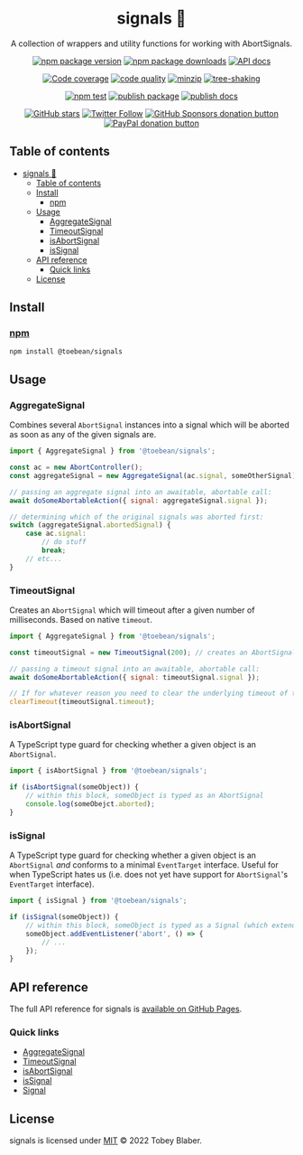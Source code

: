 <center>

# signals 🚥
A collection of wrappers and utility functions for working with AbortSignals.

[![npm package version](https://img.shields.io/npm/v/@toebean/signals.svg)](https://npmjs.org/package/@toebean/signals "View signals on npm") [![npm package downloads](https://img.shields.io/npm/dw/@toebean/signals.svg)](https://npmjs.org/package/@toebean/signals.js "View signals on npm") [![API docs](https://img.shields.io/badge/docs-v2.3.3-informational.svg)](https://toebeann.github.io/signals "Read the documentation on Github Pages")

[![Code coverage](https://img.shields.io/codecov/c/github/toebeann/signals?label=code%20coverage)](https://codecov.io/gh/toebeann/signals "View code coverage on Codecov") [![code quality](https://img.shields.io/codefactor/grade/github/toebeann/signals.svg)](https://www.codefactor.io/repository/github/toebeann/signals "Check code quality on CodeFactor") [![minzip](https://img.shields.io/bundlephobia/minzip/@toebean/signals.svg)](https://bundlephobia.com/package/@toebean/signals "View signals on Bundlephobia") [![tree-shaking](https://badgen.net/bundlephobia/tree-shaking/@toebean/signals?=)](https://bundlephobia.com/package/@toebean/signals "View signals on Bundlephobia")

[![npm test](https://github.com/toebeann/signals/actions/workflows/npm-test.yml/badge.svg)](https://github.com/toebeann/signals/actions/workflows/npm-test.yml "View npm test on GitHub Actions") [![publish package](https://github.com/toebeann/signals/actions/workflows/publish-package.yml/badge.svg)](https://github.com/toebeann/signals/actions/workflows/publish-package.yml "View publish package on GitHub Actions") [![publish docs](https://github.com/toebeann/signals/actions/workflows/publish-docs.yml/badge.svg)](https://github.com/toebeann/signals/actions/workflows/publish-docs.yml "View publish docks on GitHub Actions")

[![GitHub stars](https://img.shields.io/github/stars/toebeann/signals.svg?style=social)](https://github.com/toebeann/signals "Star signals on GitHub") [![Twitter Follow](https://img.shields.io/twitter/follow/toebean__.svg?style=social)](https://twitter.com/toebean__ "Follow @toebean__ on Twitter") [![GitHub Sponsors donation button](https://img.shields.io/badge/github-sponsor-yellow.svg)](https://github.com/sponsors/toebeann "Sponsor signals on GitHub") [![PayPal donation button](https://img.shields.io/badge/paypal-donate-yellow.svg)](https://paypal.me/tobeyblaber "Donate to signals with PayPal")

</center>

## Table of contents
- [signals 🚥](#signals-)
  - [Table of contents](#table-of-contents)
  - [Install](#install)
    - [npm](#npm)
  - [Usage](#usage)
    - [AggregateSignal](#aggregatesignal)
    - [TimeoutSignal](#timeoutsignal)
    - [isAbortSignal](#isabortsignal)
    - [isSignal](#issignal)
  - [API reference](#api-reference)
    - [Quick links](#quick-links)
  - [License](#license)

## Install

### [npm](https://www.npmjs.com/package/@toebean/signals "npm is a package manager for JavaScript")
`npm install @toebean/signals`

## Usage

### AggregateSignal
Combines several `AbortSignal` instances into a signal which will be aborted as soon as any of the given signals are.

```js
import { AggregateSignal } from '@toebean/signals';

const ac = new AbortController();
const aggregateSignal = new AggregateSignal(ac.signal, someOtherSignal);

// passing an aggregate signal into an awaitable, abortable call:
await doSomeAbortableAction({ signal: aggregateSignal.signal });

// determining which of the original signals was aborted first:
switch (aggregateSignal.abortedSignal) {
    case ac.signal:
        // do stuff
        break;
    // etc...
}
```

### TimeoutSignal
Creates an `AbortSignal` which will timeout after a given number of milliseconds. Based on native `timeout`.

```js
import { AggregateSignal } from '@toebean/signals';

const timeoutSignal = new TimeoutSignal(200); // creates an AbortSignal which will abort in 200ms

// passing a timeout signal into an awaitable, abortable call:
await doSomeAbortableAction({ signal: timeoutSignal.signal });

// If for whatever reason you need to clear the underlying timeout of the TimeoutSignal, you can:
clearTimeout(timeoutSignal.timeout);
```

### isAbortSignal
A TypeScript type guard for checking whether a given object is an `AbortSignal`.

```ts
import { isAbortSignal } from '@toebean/signals';

if (isAbortSignal(someObject)) {
    // within this block, someObject is typed as an AbortSignal
    console.log(someObejct.aborted);
}
```

### isSignal
A TypeScript type guard for checking whether a given object is an `AbortSignal` *and* conforms to a minimal `EventTarget` interface. Useful for when TypeScript hates us (i.e. does not yet have support for `AbortSignal`'s `EventTarget` interface).

```ts
import { isSignal } from '@toebean/signals';

if (isSignal(someObject)) {
    // within this block, someObject is typed as a Signal (which extends AbortSignal)
    someObject.addEventListener('abort', () => {
        // ...
    });
}
```

## API reference
The full API reference for signals is [available on GitHub Pages](https://toebeann.github.io/signals).

### Quick links
- [AggregateSignal](https://toebeann.github.io/signals/classes/AggregateSignal.html)
- [TimeoutSignal](https://toebeann.github.io/signals/classes/TimeoutSignal.html)
- [isAbortSignal](https://toebeann.github.io/signals/functions/isAbortSignal.html)
- [isSignal](https://toebeann.github.io/signals/functions/isSignal.html)
- [Signal](https://toebeann.github.io/signals/interfaces/Signal.html)

## License
signals is licensed under [MIT](https://github.com/toebeann/signals/blob/HEAD/LICENSE) © 2022 Tobey Blaber.
